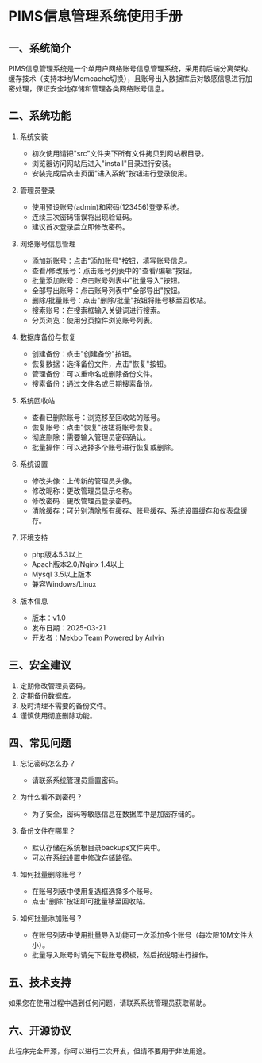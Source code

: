 # PIMS信息管理系统使用手册

## 一、系统简介

PIMS信息管理系统是一个单用户网络账号信息管理系统，采用前后端分离架构、缓存技术（支持本地/Memcache切换），且账号出入数据库后对敏感信息进行加密处理，保证安全地存储和管理各类网络账号信息。

## 二、系统功能

1. 系统安装 
   - 初次使用请把"src"文件夹下所有文件拷贝到网站根目录。
   - 浏览器访问网站后进入"install"目录进行安装。
   - 安装完成后点击页面"进入系统"按钮进行登录使用。

2. 管理员登录
   - 使用预设账号(admin)和密码(123456)登录系统。
   - 连续三次密码错误将出现验证码。
   - 建议首次登录后立即修改密码。

3. 网络账号信息管理
   - 添加新账号：点击"添加账号"按钮，填写账号信息。
   - 查看/修改账号：点击账号列表中的"查看/编辑"按钮。
   - 批量添加账号：点击账号列表中"批量导入"按钮。
   - 全部导出账号：点击账号列表中"全部导出"按钮。
   - 删除/批量账号：点击"删除/批量"按钮将账号移至回收站。
   - 搜索账号：在搜索框输入关键词进行搜索。
   - 分页浏览：使用分页控件浏览账号列表。

4. 数据库备份与恢复
   - 创建备份：点击"创建备份"按钮。
   - 恢复数据：选择备份文件，点击"恢复"按钮。
   - 管理备份：可以重命名或删除备份文件。
   - 搜索备份：通过文件名或日期搜索备份。

5. 系统回收站
   - 查看已删除账号：浏览移至回收站的账号。
   - 恢复账号：点击"恢复"按钮将账号恢复。
   - 彻底删除：需要输入管理员密码确认。
   - 批量操作：可以选择多个账号进行恢复或删除。

6. 系统设置
   - 修改头像：上传新的管理员头像。
   - 修改昵称：更改管理员显示名称。
   - 修改密码：更改管理员登录密码。
   - 清除缓存：可分别清除所有缓存、账号缓存、系统设置缓存和仪表盘缓存。

7. 环境支持
   - php版本5.3以上
   - Apach版本2.0/Nginx 1.4以上
   - Mysql 3.5以上版本
   - 兼容Windows/Linux

8. 版本信息
   - 版本：v1.0
   - 发布日期：2025-03-21
   - 开发者：Mekbo Team Powered by Arlvin

## 三、安全建议

1. 定期修改管理员密码。
2. 定期备份数据库。
3. 及时清理不需要的备份文件。
4. 谨慎使用彻底删除功能。

## 四、常见问题

1. 忘记密码怎么办？
   - 请联系系统管理员重置密码。

2. 为什么看不到密码？
   - 为了安全，密码等敏感信息在数据库中是加密存储的。

3. 备份文件在哪里？
   - 默认存储在系统根目录backups文件夹中。
   - 可以在系统设置中修改存储路径。

4. 如何批量删除账号？
   - 在账号列表中使用复选框选择多个账号。
   - 点击"删除"按钮即可批量移至回收站。
   
5. 如何批量添加账号？
   - 在账号列表中使用批量导入功能可一次添加多个账号（每次限10M文件大小）。
   - 批量导入账号时请先下载账号模板，然后按说明进行操作。

## 五、技术支持

如果您在使用过程中遇到任何问题，请联系系统管理员获取帮助。

## 六、开源协议
此程序完全开源，你可以进行二次开发，但请不要用于非法用途。
